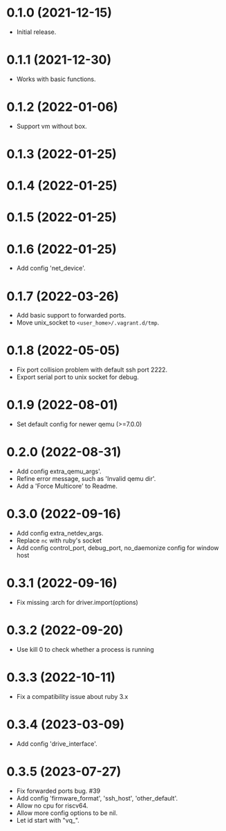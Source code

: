 # 0.1.0 (2021-12-15)

* Initial release.

# 0.1.1 (2021-12-30)

* Works with basic functions.

# 0.1.2 (2022-01-06)

* Support vm without box.

# 0.1.3 (2022-01-25)
# 0.1.4 (2022-01-25)
# 0.1.5 (2022-01-25)
# 0.1.6 (2022-01-25)

* Add config 'net_device'.

# 0.1.7 (2022-03-26)

* Add basic support to forwarded ports.
* Move unix_socket to `<user_home>/.vagrant.d/tmp`.

# 0.1.8 (2022-05-05)

* Fix port collision problem with default ssh port 2222.
* Export serial port to unix socket for debug.

# 0.1.9 (2022-08-01)

* Set default config for newer qemu (>=7.0.0)

# 0.2.0 (2022-08-31)

* Add config extra_qemu_args'.
* Refine error message, such as 'Invalid qemu dir'.
* Add a 'Force Multicore' to Readme.

# 0.3.0 (2022-09-16)

* Add config extra_netdev_args.
* Replace `nc` with ruby's socket
* Add config control_port, debug_port, no_daemonize config for window host

# 0.3.1 (2022-09-16)

* Fix missing :arch for driver.import(options)

# 0.3.2 (2022-09-20)

* Use kill 0 to check whether a process is running

# 0.3.3 (2022-10-11)

* Fix a compatibility issue about ruby 3.x

# 0.3.4 (2023-03-09)

* Add config 'drive_interface'.

# 0.3.5 (2023-07-27)

* Fix forwarded ports bug. #39
* Add config 'firmware_format', 'ssh_host', 'other_default'.
* Allow no cpu for riscv64.
* Allow more config options to be nil.
* Let id start with "vq_".
